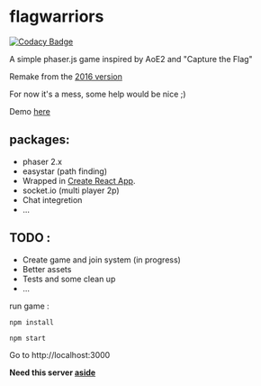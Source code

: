 # flagwarriors

[![Codacy Badge](https://api.codacy.com/project/badge/Grade/1b4e223faffa4786a478640fb01b19cb)](https://app.codacy.com/app/manuelLandreau/flagwarriors-cra?utm_source=github.com&utm_medium=referral&utm_content=manuelLandreau/flagwarriors-cra&utm_campaign=Badge_Grade_Dashboard)

A simple phaser.js game inspired by AoE2 and "Capture the Flag"

Remake from the [2016 version](https://github.com/manuelLandreau/flagwarriors) 

For now it's a mess, some help would be nice ;)

Demo [here](https://relaxed-beaver-a7b6ef.netlify.com)

## packages: 
* phaser 2.x
* easystar (path finding)
* Wrapped in [Create React App](https://github.com/facebookincubator/create-react-app).
* socket.io (multi player 2p)
* Chat integretion
* ...

## TODO : 
* Create game and join system (in progress)
* Better assets
* Tests and some clean up
* ...

run game :

`
npm install
`

`
npm start
`

Go to http://localhost:3000

**Need this server [aside](https://github.com/manuellandreau/flagwarriors-server)**

